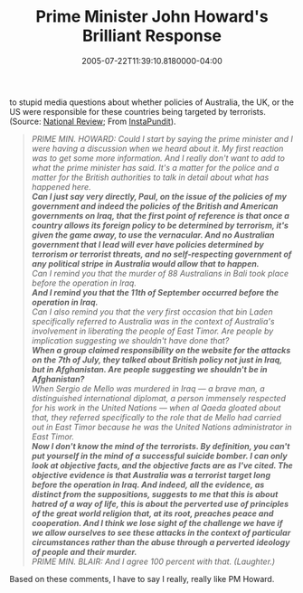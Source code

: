 ﻿---
title: Prime Minister John Howard's Brilliant Response
date: "2005-07-22T11:39:10.8180000-04:00"
description: to stupid media questions about whether policies of Australia, the UK, or the US were responsible for these countries being targeted by terrorists.
featuredImage: img/9315-featured.png
---

to stupid media questions about whether policies of Australia, the UK, or the US were responsible for these countries being targeted by terrorists. (Source: [National Review](http://corner.nationalreview.com/05_07_17_corner-archive.asp#070312); From [InstaPundit](http://instapundit.com/archives/024391.php)).

> *PRIME MIN. HOWARD: Could I start by saying the prime minister and I were having a discussion when we heard about it. My first reaction was to get some more information. And I really don't want to add to what the prime minister has said. It's a matter for the police and a matter for the British authorities to talk in detail about what has happened here.**\
> Can I just say very directly, Paul, on the issue of the policies of my government and indeed the policies of the British and American governments on Iraq, that the first point of reference is that once a country allows its foreign policy to be determined by terrorism, it's given the game away, to use the vernacular. And no Australian government that I lead will ever have policies determined by terrorism or terrorist threats, and no self-respecting government of any political stripe in Australia would allow that to happen.**\
> Can I remind you that the murder of 88 Australians in Bali took place before the operation in Iraq.**\
> And I remind you that the 11th of September occurred before the operation in Iraq.**\
> Can I also remind you that the very first occasion that bin Laden specifically referred to Australia was in the context of Australia's involvement in liberating the people of East Timor. Are people by implication suggesting we shouldn't have done that?**\
> When a group claimed responsibility on the website for the attacks on the 7th of July, they talked about British policy not just in Iraq, but in Afghanistan. Are people suggesting we shouldn't be in Afghanistan?**\
> When Sergio de Mello was murdered in Iraq — a brave man, a distinguished international diplomat, a person immensely respected for his work in the United Nations — when al Qaeda gloated about that, they referred specifically to the role that de Mello had carried out in East Timor because he was the United Nations administrator in East Timor.**\
> Now I don't know the mind of the terrorists. By definition, you can't put yourself in the mind of a successful suicide bomber. I can only look at objective facts, and the objective facts are as I've cited. The objective evidence is that Australia was a terrorist target long before the operation in Iraq. And indeed, all the evidence, as distinct from the suppositions, suggests to me that this is about hatred of a way of life, this is about the perverted use of principles of the great world religion that, at its root, preaches peace and cooperation. And I think we lose sight of the challenge we have if we allow ourselves to see these attacks in the context of particular circumstances rather than the abuse through a perverted ideology of people and their murder.**\
> PRIME MIN. BLAIR: And I agree 100 percent with that. (Laughter.)*

Based on these comments, I have to say I really, really like PM Howard.


